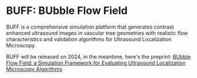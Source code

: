 # BUFF: BUbble Flow Field

BUFF is a comprehensive simulation platform that generates contrast enhanced ultrasound images in vascular tree geometries with realistic flow characteristics and validation algorithms for Ultrasound Localization Microscopy.

BUFF will be released on 2024, in the meantime, here's the preprint:
[BUbble Flow Field: a Simulation Framework for Evaluating Ultrasound Localization Microscopy Algorithms](https://arxiv.org/abs/2211.00754)
